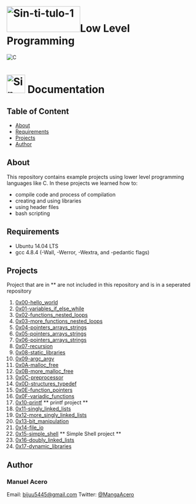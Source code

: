# <a href="https://www.holbertonschool.com"><img src="https://camo.githubusercontent.com/04a8a9a456b8ecafad2eb4f2cff6803cd0194496/687474703a2f2f7777772e686f6c626572746f6e7363686f6f6c2e636f6d2f686f6c626572746f6e2d6c6f676f2e706e67" alt="Sin-ti-tulo-1" width="200" height="70" border="0"></a>Low Level Programming

<img alt="C" src=https://nareshit.com/wp-content/uploads/2018/08/C-Programming-online-training-nareshit.jpg>

# <a href="https://www.holbertonschool.com"><img src="https://www.holbertonschool.com/holberton-logo-simple-200s.png" alt="Sin-ti-tulo-1" width="50" height="50" border="0"></a> Documentation
## Table of Content
* [About](#about)
* [Requirements](#requirements)
* [Projects](#projects)
* [Author](#author)

## About
This repository contains example projects using lower level programming languages like C. In these projects we learned how to:
  - compile code and process of compilation
  - creating and using libraries
  - using header files
  - bash scripting
## Requirements
-   Ubuntu 14.04 LTS
-   gcc 4.8.4 (-Wall, -Werror, -Wextra, and -pedantic flags)

## Projects
Project that are in ** are not included in this repository and is in a seperated repository
1. [0x00-hello_world](./0x00-hello_world)
2. [0x01-variables_if_else_while](./0x01-variables_if_else_while)
3. [0x02-functions_nested_loops](./0x02-functions_nested_loops)
4. [0x03-more_functions_nested_loops](./0x03-more_functions_nested_loops)
5. [0x04-pointers_arrays_strings](./0x04-pointers_arrays_strings)
6. [0x05-pointers_arrays_strings](./0x05-pointers_arrays_strings)
7. [0x06-pointers_arrays_strings](./0x06-pointers_arrays_strings)
8. [0x07-recursion](./0x07-recursion)
9. [0x08-static_libraries](./0x08-static_libraries)
10. [0x09-argc_argv](./0x09-argc_argv)
11. [0x0A-malloc_free](./0x0A-malloc_free)
12. [0x0B-more_malloc_free](./0x0B-more_malloc_free)
13. [0x0C-preprocessor](./0x0C-preprocessor)
14. [0x0D-structures_typedef](./0x0D-structures_typedef)
15. [0x0E-function_pointers](./0x0E-function_pointers)
16. [0x0F-variadic_functions](./0x0F-variadic_functions)
17. [0x10-printf](https://github.com/Manga08/printf) ** printf project **
18. [0x11-singly_linked_lists](./0x11-singly_linked_lists)
19. [0x12-more_singly_linked_lists](./0x12-more_singly_linked_lists)
20. [0x13-bit_manipulation](./0x13-bit_manipulation)
21. [0x14-file_io](./0x14-file_io)
22. [0x15-simple_shell](https://github.com/Manga08/simple_shell) ** Simple Shell project **
23. [0x16-doubly_linked_lists](./0x16-doubly_linked_lists)
24. [0x17-dynamic_libraries](./0x17-dynamic_libraries)

## Author
### Manuel Acero 
Email: <bijuu5445@gmail.com> Twitter: [@MangaAcero](https://twitter.com/MangaAcero)

